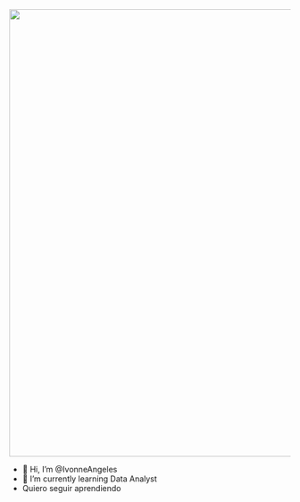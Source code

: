 <div id="header" align="center">
  <img decoding="async" src="https://www.canva.com/design/DAGXCEvWFks/ru0Is75-yyc_zZw_qpAlCA/edit?utm_content=DAGXCEvWFks&utm_campaign=designshare&utm_medium=link2&utm_source=sharebutton" width="800"/>
</div>

- 👋 Hi, I’m @IvonneAngeles
- 🌱 I’m currently learning Data Analyst
- Quiero seguir aprendiendo 

<!---
IvonneAngeles/IvonneAngeles is a ✨ special ✨ repository because its `README.md` (this file) appears on your GitHub profile.
You can click the Preview link to take a look at your changes.
--->
